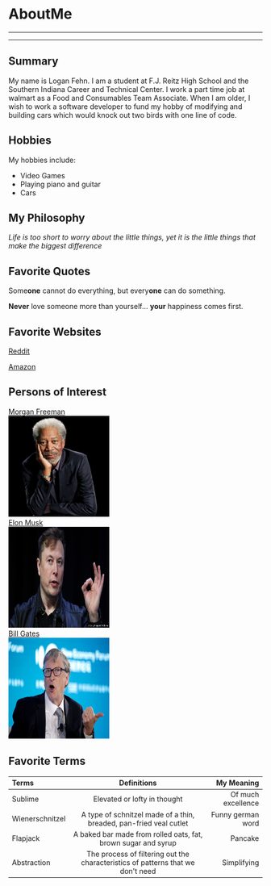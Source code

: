 # AboutMe
---
---
## Summary

My name is Logan Fehn. I am a student at F.J. Reitz High School and the Southern Indiana Career and Technical Center. I work a part time job at walmart as a Food and Consumables Team Associate. When I am older, I wish to work a software developer to fund my hobby of modifying and building cars which would knock out two birds with one line of code.

[1]:https://en.wikipedia.org/wiki/Morgan_Freeman
[2]:https://en.wikipedia.org/wiki/Elon_Musk
[3]:https://en.wikipedia.org/wiki/Bill_Gates

Hobbies
-

My hobbies include:

- Video Games
- Playing piano and guitar
- Cars

## My Philosophy

*Life is too short to worry about the little things, yet it is the little things that make the biggest difference*

## Favorite Quotes

Some**one** cannot do everything, but every**one** can do something.

**Never** love someone more than yourself... **your** happiness comes first.

## Favorite Websites

[Reddit](reddit.com)

[Amazon](amazon.com)

## Persons of Interest

[Morgan Freeman][1]<br>
<kbd><img src="https://github.com/loganhue52/AboutMe/blob/main/img/morgan.jpg" width="200px" height="200px"></kbd><br>
[Elon Musk][2]<br>
<kbd><img src="https://github.com/loganhue52/AboutMe/blob/main/img/elon.jpg" width="200px" height="200px"></kbd><br>
[Bill Gates][3]<br>
<kbd><img src="https://github.com/loganhue52/AboutMe/blob/main/img/bill.jpeg" width="200px" height="200px"></kbd><br>

## Favorite Terms

| Terms | Definitions | My Meaning |
|:-|:----:| ---:|
| Sublime | Elevated or lofty in thought | Of much excellence |
| Wienerschnitzel | A type of schnitzel made of a thin, breaded, pan-fried veal cutlet | Funny german word |
| Flapjack | A baked bar made from rolled oats, fat, brown sugar and syrup | Pancake |
| Abstraction | The process of filtering out the characteristics of patterns that we don't need | Simplifying |
